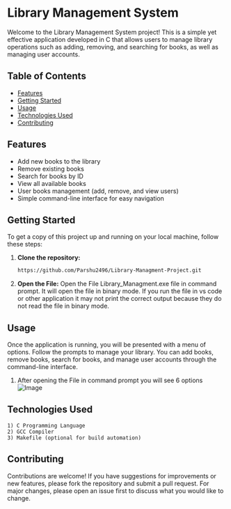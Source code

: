 # Library Management System

Welcome to the Library Management System project! This is a simple yet effective application developed in C that allows users to manage library operations such as adding, removing, and searching for books, as well as managing user accounts.
## Table of Contents
- [Features](#features)
- [Getting Started](#getting-started)
- [Usage](#usage)
- [Technologies Used](#technologies-used)
- [Contributing](#contributing)

## Features
- Add new books to the library
- Remove existing books
- Search for books by ID
- View all available books
- User books management (add, remove, and view users)
- Simple command-line interface for easy navigation

## Getting Started
To get a copy of this project up and running on your local machine, follow these steps:

1. **Clone the repository:**
   ```bash
   https://github.com/Parshu2496/Library-Managment-Project.git
2. **Open the File:**
   Open the File Library_Managment.exe file in command prompt. It will open the file in binary mode. If you run the file in vs code or other application it may not print the correct output because they do not read the file in binary mode.
## Usage
Once the application is running, you will be presented with a menu of options. Follow the prompts to manage your library. You can add books, remove books, search for books, and manage user accounts through the command-line interface.
1. After opening the File in command prompt you will see 6 options
   ![Image]() 
## Technologies Used
    1) C Programming Language
    2) GCC Compiler
    3) Makefile (optional for build automation)

## Contributing
Contributions are welcome! If you have suggestions for improvements or new features, please fork the repository and submit a pull request. For major changes, please open an issue first to discuss what you would like to change.
